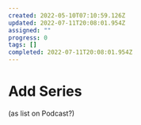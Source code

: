 ```yaml
---
created: 2022-05-10T07:10:59.126Z
updated: 2022-07-11T20:08:01.954Z
assigned: ""
progress: 0
tags: []
completed: 2022-07-11T20:08:01.954Z
---
```


# Add Series 

(as list on Podcast?)
